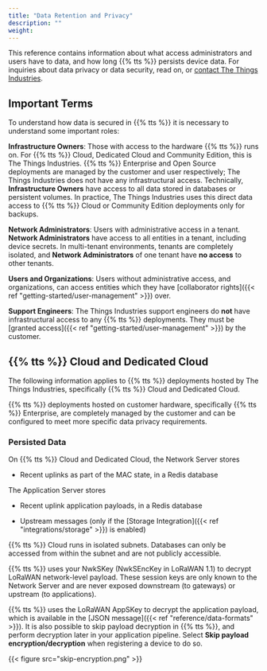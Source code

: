 ```yaml
---
title: "Data Retention and Privacy"
description: ""
weight:
---
```


This reference contains information about what access administrators and users have to data, and how long {{% tts %}} persists device data. For inquiries about data privacy or data security, read on, or [contact The Things Industries](cloud@thethingsindustries.com).

<!--more-->

## Important Terms

To understand how data is secured in {{% tts %}} it is necessary to understand some important roles:

**Infrastructure Owners**: Those with access to the hardware {{% tts %}} runs on. For {{% tts %}} Cloud, Dedicated Cloud and Community Edition, this is The Things Industries. {{% tts %}} Enterprise and Open Source deployments are managed by the customer and user respectively; The Things Industries does not have any infrastructural access. Technically, **Infrastructure Owners** have access to all data stored in databases or persistent volumes. In practice, The Things Industries uses this direct data access to {{% tts %}} Cloud or Community Edition deployments only for backups.

**Network Administrators**: Users with administrative access in a tenant. **Network Administrators** have access to all entities in a tenant, including device secrets. In multi-tenant environments, tenants are completely isolated, and **Network Administrators** of one tenant have **no access** to other tenants.

**Users and Organizations**: Users without administrative access, and organizations, can access entities which they have [collaborator rights]({{< ref "getting-started/user-management" >}}) over.

**Support Engineers**: The Things Industries support engineers do **not** have infrastructural access to any {{% tts %}} deployments. They must be [granted access]({{< ref "getting-started/user-management" >}}) by the customer.

## {{% tts %}} Cloud and Dedicated Cloud

The following information applies to {{% tts %}} deployments hosted by The Things Industries, specifically {{% tts %}} Cloud and Dedicated Cloud.

{{% tts %}} deployments hosted on customer hardware, specifically {{% tts %}} Enterprise, are completely managed by the customer and can be configured to meet more specific data privacy requirements.

### Persisted Data

On {{% tts %}} Cloud and Dedicated Cloud, the Network Server stores

- Recent uplinks as part of the MAC state, in a Redis database

The Application Server stores

- Recent uplink application payloads, in a Redis database

- Upstream messages (only if the [Storage Integration]({{< ref "integrations/storage" >}}) is enabled) 

{{% tts %}} Cloud runs in isolated subnets. Databases can only be accessed from within the subnet and are not publicly accessible.

{{% tts %}} uses your NwkSKey (NwkSEncKey in LoRaWAN 1.1) to decrypt LoRaWAN network-level payload. These session keys are only known to the Network Server and are never exposed downstream (to gateways) or upstream (to applications).

{{% tts %}} uses the LoRaWAN AppSKey to decrypt the application payload, which is available in the [JSON message]({{< ref "reference/data-formats" >}}). It is also possible to skip payload decryption in {{% tts %}}, and perform decryption later in your application pipeline. Select **Skip payload encryption/decryption** when registering a device to do so.

{{< figure src="skip-encryption.png" >}}
